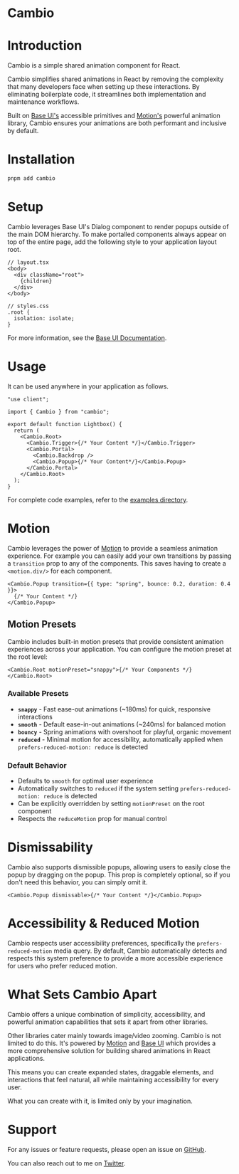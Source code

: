 # Cambio

# Introduction

Cambio is a simple shared animation component for React.

Cambio simplifies shared animations in React by removing the complexity that many developers face when setting up these interactions.
By eliminating boilerplate code, it streamlines both implementation and maintenance workflows.

Built on [Base UI's](https://base-ui.com/) accessible primitives and [Motion's](https://motion.dev/) powerful animation library,
Cambio ensures your animations are both performant and inclusive by default.

# Installation

```bash
pnpm add cambio
```

# Setup

Cambio leverages Base UI's Dialog component to render popups outside of the main DOM hierarchy.
To make portalled components always appear on top of the entire page, add the following style to your application layout root.

```tsx
// layout.tsx
<body>
  <div className="root">
    {children}
  </div>
</body>

// styles.css
.root {
  isolation: isolate;
}
```

For more information, see the [Base UI Documentation](https://base-ui.com/react/overview/quick-start#set-up-portals).

# Usage

It can be used anywhere in your application as follows.

```tsx lineNumbers
"use client";

import { Cambio } from "cambio";

export default function Lightbox() {
  return (
    <Cambio.Root>
      <Cambio.Trigger>{/* Your Content */}</Cambio.Trigger>
      <Cambio.Portal>
        <Cambio.Backdrop />
        <Cambio.Popup>{/* Your Content*/}</Cambio.Popup>
      </Cambio.Portal>
    </Cambio.Root>
  );
}
```

For complete code examples, refer to the [examples directory](https://github.com/raphaelsalaja/cambio/tree/main/website/components/examples).

# Motion

Cambio leverages the power of [Motion](https://motion.dev/) to provide a seamless animation experience.
For example you can easily add your own transitions by passing a `transition` prop to any of the components.
This saves having to create a `<motion.div/>` for each component.

```tsx lineNumbers
<Cambio.Popup transition={{ type: "spring", bounce: 0.2, duration: 0.4 }}>
  {/* Your Content */}
</Cambio.Popup>
```

## Motion Presets

Cambio includes built-in motion presets that provide consistent animation experiences across your application. You can configure the motion preset at the root level:

```tsx lineNumbers
<Cambio.Root motionPreset="snappy">{/* Your Components */}</Cambio.Root>
```

### Available Presets

- **`snappy`** - Fast ease-out animations (~180ms) for quick, responsive interactions
- **`smooth`** - Default ease-in-out animations (~240ms) for balanced motion
- **`bouncy`** - Spring animations with overshoot for playful, organic movement
- **`reduced`** - Minimal motion for accessibility, automatically applied when `prefers-reduced-motion: reduce` is detected

### Default Behavior

- Defaults to `smooth` for optimal user experience
- Automatically switches to `reduced` if the system setting `prefers-reduced-motion: reduce` is detected
- Can be explicitly overridden by setting `motionPreset` on the root component
- Respects the `reduceMotion` prop for manual control

# Dismissability

Cambio also supports dismissible popups, allowing users to easily close the popup by dragging on the popup. This prop is completely optional, so if you don't need this behavior, you can simply omit it.

```tsx lineNumbers
<Cambio.Popup dismissable>{/* Your Content */}</Cambio.Popup>
```

# Accessibility & Reduced Motion

Cambio respects user accessibility preferences, specifically the `prefers-reduced-motion` media query. By default, Cambio automatically detects and respects this system preference to provide a more accessible experience for users who prefer reduced motion.

# What Sets Cambio Apart

Cambio offers a unique combination of simplicity, accessibility, and powerful animation capabilities that sets it apart from other libraries.

Other libraries cater mainly towards image/video zooming. Cambio is not limited to do this. It's powered by [Motion](https://motion.dev/) and [Base UI](https://base-ui.com/) which provides a more comprehensive solution for building shared animations in React applications.

This means you can create expanded states, draggable elements, and interactions that feel natural, all while maintaining accessibility for every user.

What you can create with it, is limited only by your imagination.

# Support

For any issues or feature requests, please open an issue on [GitHub](https://github.com/raphaelsalaja/cambio).

You can also reach out to me on [Twitter](https://x.com/raphaelsalaja).
